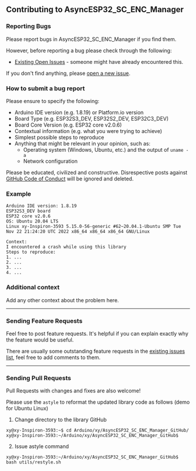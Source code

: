 ## Contributing to AsyncESP32_SC_ENC_Manager

### Reporting Bugs

Please report bugs in AsyncESP32_SC_ENC_Manager if you find them.

However, before reporting a bug please check through the following:

* [Existing Open Issues](https://github.com/khoih-prog/AsyncESP32_SC_ENC_Manager/issues) - someone might have already encountered this.

If you don't find anything, please [open a new issue](https://github.com/khoih-prog/AsyncESP32_SC_ENC_Manager/issues/new).

### How to submit a bug report

Please ensure to specify the following:

* Arduino IDE version (e.g. 1.8.19) or Platform.io version
* Board Type (e.g. ESP32S3_DEV, ESP32S2_DEV, ESP32C3_DEV)
* Board Core Version (e.g. ESP32 core v2.0.6)
* Contextual information (e.g. what you were trying to achieve)
* Simplest possible steps to reproduce
* Anything that might be relevant in your opinion, such as:
  * Operating system (Windows, Ubuntu, etc.) and the output of `uname -a`
  * Network configuration


Please be educated, civilized and constructive. Disrespective posts against [GitHub Code of Conduct](https://docs.github.com/en/site-policy/github-terms/github-event-code-of-conduct) will be ignored and deleted.


### Example

```
Arduino IDE version: 1.8.19
ESP32S3_DEV board
ESP32 core v2.0.6
OS: Ubuntu 20.04 LTS
Linux xy-Inspiron-3593 5.15.0-56-generic #62~20.04.1-Ubuntu SMP Tue Nov 22 21:24:20 UTC 2022 x86_64 x86_64 x86_64 GNU/Linux

Context:
I encountered a crash while using this library
Steps to reproduce:
1. ...
2. ...
3. ...
4. ...
```

### Additional context

Add any other context about the problem here.

---

### Sending Feature Requests

Feel free to post feature requests. It's helpful if you can explain exactly why the feature would be useful.

There are usually some outstanding feature requests in the [existing issues list](https://github.com/khoih-prog/AsyncESP32_SC_ENC_Manager/issues?q=is%3Aopen+is%3Aissue+label%3Aenhancement), feel free to add comments to them.

---

### Sending Pull Requests

Pull Requests with changes and fixes are also welcome!

Please use the `astyle` to reformat the updated library code as follows (demo for Ubuntu Linux)

1. Change directory to the library GitHub

```
xy@xy-Inspiron-3593:~$ cd Arduino/xy/AsyncESP32_SC_ENC_Manager_GitHub/
xy@xy-Inspiron-3593:~/Arduino/xy/AsyncESP32_SC_ENC_Manager_GitHub$
```

2. Issue astyle command

```
xy@xy-Inspiron-3593:~/Arduino/xy/AsyncESP32_SC_ENC_Manager_GitHub$ bash utils/restyle.sh
```

